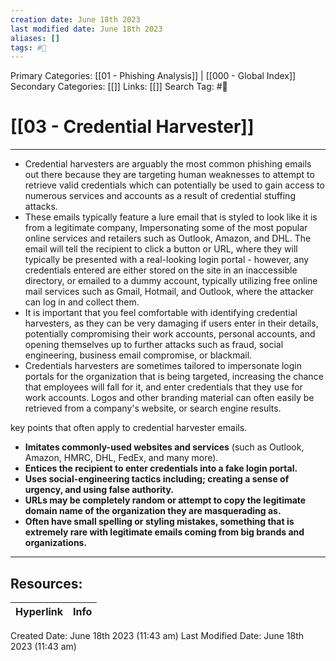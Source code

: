 ```yaml
---
creation date: June 18th 2023
last modified date: June 18th 2023
aliases: []
tags: #📖
---
```


Primary Categories: [[01 - Phishing Analysis]] | [[000 - Global Index]] 
Secondary Categories: [[]] 
Links: [[]] 
Search Tag: #📖  

# [[03 - Credential Harvester]]  
---

- Credential harvesters are arguably the most common phishing emails out there because they are targeting human weaknesses to attempt to retrieve valid credentials which can potentially be used to gain access to numerous services and accounts as a result of credential stuffing attacks.
- These emails typically feature a lure email that is styled to look like it is from a legitimate company, Impersonating some of the most popular online services and retailers such as Outlook, Amazon, and DHL. The email will tell the recipient to click a button or URL, where they will typically be presented with a real-looking login portal - however, any credentials entered are either stored on the site in an inaccessible directory, or emailed to a dummy account, typically utilizing free online mail services such as Gmail, Hotmail, and Outlook, where the attacker can log in and collect them.
- It is important that you feel comfortable with identifying credential harvesters, as they can be very damaging if users enter in their details, potentially compromising their work accounts, personal accounts, and opening themselves up to further attacks such as fraud, social engineering, business email compromise, or blackmail.
- Credentials harvesters are sometimes tailored to impersonate login portals for the organization that is being targeted, increasing the chance that employees will fall for it, and enter credentials that they use for work accounts. Logos and other branding material can often easily be retrieved from a company's website, or search engine results.

key points that often apply to credential harvester emails.

- **Imitates commonly-used websites and services** (such as Outlook, Amazon, HMRC, DHL, FedEx, and many more).
- **Entices the recipient to enter credentials into a fake login portal.**
- **Uses social-engineering tactics including; creating a sense of urgency, and using false authority.**
- **URLs may be completely random or attempt to copy the legitimate domain name of the organization they are masquerading as.**
- **Often have small spelling or styling mistakes, something that is extremely rare with legitimate emails coming from big brands and organizations.**












___

## Resources:

| Hyperlink | Info |
| --------- | ---- |


Created Date: June 18th 2023 (11:43 am) 
Last Modified Date: June 18th 2023 (11:43 am)
